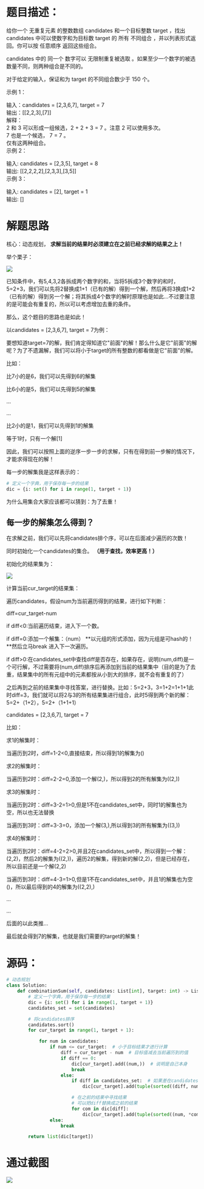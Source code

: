 
<BlogInfo id="1346" title="leetcode之组合总和（动态规划求解）" author="白日梦想猿" pv=0 read_times=0 pre_cost_time="138" category="leetcode100题" tag_list="['leetcode', '              动态规划']" create_time="2022.04.18 21:24:11.674157" update_time="2022.04.18 21:24:11" />

#  题目描述：

给你一个 无重复元素 的整数数组 candidates 和一个目标整数 target ，找出 candidates 中可以使数字和为目标数 target 的
所有 不同组合 ，并以列表形式返回。你可以按 任意顺序 返回这些组合。

candidates 中的 同一个 数字可以 无限制重复被选取 。如果至少一个数字的被选数量不同，则两种组合是不同的。

对于给定的输入，保证和为 target 的不同组合数少于 150 个。



示例 1：

输入：candidates = [2,3,6,7], target = 7  
输出：[[2,2,3],[7]]  
解释：  
2 和 3 可以形成一组候选，2 + 2 + 3 = 7 。注意 2 可以使用多次。  
7 也是一个候选， 7 = 7 。  
仅有这两种组合。  
示例 2：

输入: candidates = [2,3,5], target = 8  
输出: [[2,2,2,2],[2,3,3],[3,5]]  
示例 3：

输入: candidates = [2], target = 1  
输出: []  


# 解题思路

核心：动态规划， **求解当前的结果时必须建立在之前已经求解的结果之上！**

举个栗子：

![](../media/image/2022/04/18/image-20220418212342-2.png)



已知条件中，有5,4,3,2各拆成两个数字的和，当将5拆成3个数字的和时，5=2+3，我们可以先将2替换成1+1（已有的解）得到一个解，然后再将3换成1+2（已有的解）得到另一个解；将其拆成4个数字的解时原理也是如此...不过要注意的是可能会有重复的，所以可以考虑增加去重的条件。



那么，这个题目的思路也是如此！

以candidates = [2,3,6,7], target = 7为例：

要想知道target=7的解，我们肯定得知道它"前面"的解！那么什么是它"前面"的解呢？为了不遗漏解，我们可以将小于target的所有整数的都看做是它"前面"的解。

比如：

比7小的是6，我们可以先得到6的解集

比6小的是5，我们可以先得到5的解集

...

...

比2小的是1，我们可以先得到1的解集

等于1时，只有一个解[1]

因此，我们可以按照上面的逆序一步一步的求解，只有在得到前一步解的情况下，才能求得现在的解！

每一步的解集我是这样表示的：


```python
# 定义一个字典，用于保存每一步的结果
dic = {i: set() for i in range(1, target + 1)}
```


为什么用集合大家应该都可以猜到：为了去重！


## 每一步的解集怎么得到？

在求解之前，我们可以先将candidates排个序，可以在后面减少遍历的次数！

同时初始化一个candidates的集合。 **（用于查找，效率更高！）**

初始化的结果集为：

![](https://img-blog.csdnimg.cn/a4ba9745a21f48eb8c96f6fcde05b84c.png?x-oss-process=image/watermark,type_d3F5LXplbmhlaQ,shadow_50,text_Q1NETiBAbGl0dGxl5LquXw==,size_20,color_FFFFFF,t_70,g_se,x_16)



计算当前cur_target的结果集：

遍历candidates，假设num为当前遍历得到的结果，进行如下判断：

diff=cur_target-num

if diff<0:当前遍历结束，进入下一个数。

if diff=0:添加一个解集：（num） **以元组的形式添加，因为元组是可hash的！  **然后立马break 进入下一次遍历。

if
diff>0:在candidates_set中查找diff是否存在，如果存在，说明(num,diff)是一个可行解，不过需要将(num,diff)排序后再添加到当前的结果集中（目的是为了去重，结果集中的所有元组中的元素都按从小到大的排序，就不会有重复的了）

之后再到之前的结果集中寻找答案，进行替换。比如：5=2+3，3=1+2=1+1+1此时diff=3，我们就可以将2与3的所有结果集进行组合，此时5得到两个新的解：5=2+（1+2），5=2+（1+1+1）

candidates = [2,3,6,7], target = 7

比如：

求1的解集时：

当遍历到2时，diff=1-2<0,直接结束，所以得到1的解集为()


求2的解集时：

当遍历到2时：diff=2-2=0,添加一个解(2,)，所以得到2的所有解集为((2,))


求3的解集时：

当遍历到2时：diff=3-2=1>0,但是1不在candidates_set中，同时1的解集也为空，所以也无法替换

当遍历到3时：diff=3-3=0，添加一个解(3,),所以得到3的所有解集为((3,))


求4的解集时：

当遍历到2时：diff=4-2=2>0,并且2在candidates_set中，所以得到一个解：(2,2)，然后2的解集为((2,))，遍历2的解集，得到新的解(2,2)，但是已经存在，所以目前还是一个解(2,2)

当遍历到3时：diff=4-3=1>0,但是1不在candidates_set中，并且1的解集也为空()，所以最后得到的4的解集为((2,2),)

...

...

后面的以此类推...

最后就会得到7的解集，也就是我们需要的target的解集！

# 源码：


```python
# 动态规划
class Solution:
    def combinationSum(self, candidates: List[int], target: int) -> List[List[int]]:
        # 定义一个字典，用于保存每一步的结果
        dic = {i: set() for i in range(1, target + 1)}
        candidates_set = set(candidates)

        # 将candidates排序
        candidates.sort()
        for cur_target in range(1, target + 1):

            for num in candidates:
                if num <= cur_target:  # 小于目标结果才进行计算
                    diff = cur_target - num  # 目标值减去当前遍历到的值
                    if diff == 0:
                        dic[cur_target].add((num,))  # 说明是自己本身
                        break
                    else:
                        if diff in candidates_set:  # 如果差在candidates中，那么这就是一个解
                            dic[cur_target].add(tuple(sorted((diff, num))))  # 升序排序

                        # 在之前的结果中寻找结果
                        # 可以把diff替换成之前的结果
                        for com in dic[diff]:
                            dic[cur_target].add(tuple(sorted((num, *com))))
                else:
                    break

        return list(dic[target])
```


# 通过截图

![](https://img-blog.csdnimg.cn/9bef3479142c4a8a8efbea615dafb108.png?x-oss-process=image/watermark,type_d3F5LXplbmhlaQ,shadow_50,text_Q1NETiBAbGl0dGxl5LquXw==,size_20,color_FFFFFF,t_70,g_se,x_16)






